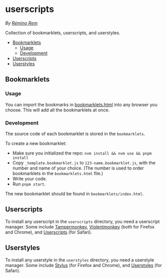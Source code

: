 userscripts
===========

*By [Rémino Rem](https://remino.net/)*

Collection of bookmarklets, userscripts, and userstyles.

- [Bookmarklets](#bookmarklets)
	- [Usage](#usage)
	- [Development](#development)
- [Userscripts](#userscripts)
- [Userstyles](#userstyles)

## Bookmarklets
### Usage

You can import the bookmarks in [bookmarklets.html](bookmarklets.html) into any browser you choose. This will add all the bookmarklets at once.

### Development

The source code of each bookmarklet is stored in the `bookmarklets`.

To create a new bookmarklet:

- Make sure you initialized the repo: `nvm install && nvm use && pnpm install`
- Copy `_template.bookmarklet.js` to `123-name.bookmarklet.js`, with the number and name of your choice. (The number is used to order bookmarklets in the `bookmarklets.html` file.)
- Write your code.
- Run `pnpm start`.

The new bookmarklet should be found in `bookmarklets/index.html`.

## Userscripts

To install any userscript in the `userscripts` directory, you need a userscript manager. Some include [Tampermonkey](https://www.tampermonkey.net/), [Violentmonkey](https://violentmonkey.github.io/) (both for Firefox and Chrome), and [Userscripts](https://github.com/quoid/userscripts) (for Safari).

## Userstyles

To install any userstyle in the `userstyles` directory, you need a userstyle manager. Some include [Stylus](https://add0n.com/stylus.html) (for Firefox and Chrome), and [Userstyles](https://github.com/quoid/userscripts) (for Safari).
